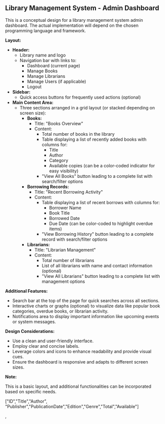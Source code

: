 ## Library Management System - Admin Dashboard

This is a conceptual design for a library management system admin dashboard. The actual implementation will depend on the chosen programming language and framework.

**Layout:**

- **Header:**
  - Library name and logo
  - Navigation bar with links to:
    - Dashboard (current page)
    - Manage Books
    - Manage Librarians
    - Manage Users (if applicable)
    - Logout
- **Sidebar:**
  - Quick access buttons for frequently used actions (optional)
- **Main Content Area:**
  - Three sections arranged in a grid layout (or stacked depending on screen size):
    - **Books:**
      - Title: "Books Overview"
      - Content:
        - Total number of books in the library
        - Table displaying a list of recently added books with columns for:
          - Title
          - Author
          - Category
          - Available copies (can be a color-coded indicator for easy visibility)
        - "View All Books" button leading to a complete list with search/filter options
    - **Borrowing Records:**
      - Title: "Recent Borrowing Activity"
      - Content:
        - Table displaying a list of recent borrows with columns for:
          - Borrower Name
          - Book Title
          - Borrowed Date
          - Due Date (can be color-coded to highlight overdue items)
        - "View Borrowing History" button leading to a complete record with search/filter options
    - **Librarians:**
      - Title: "Librarian Management"
      - Content:
        - Total number of librarians
        - List of all librarians with name and contact information (optional)
        - "View All Librarians" button leading to a complete list with management options

**Additional Features:**

- Search bar at the top of the page for quick searches across all sections.
- Interactive charts or graphs (optional) to visualize data like popular book categories, overdue books, or librarian activity.
- Notifications area to display important information like upcoming events or system messages.

**Design Considerations:**

- Use a clean and user-friendly interface.
- Employ clear and concise labels.
- Leverage colors and icons to enhance readability and provide visual cues.
- Ensure the dashboard is responsive and adapts to different screen sizes.

**Note:**

This is a basic layout, and additional functionalities can be incorporated based on specific needs.

["ID","Title","Author", "Publisher","PublicationDate","Edition","Genre","Total","Available"]

,

